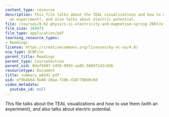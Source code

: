 ```yaml
---
content_type: resource
description: This file talks about the TEAL visualizations and how to use them (with
  an experiment), and also talks about electric potential.
file: /courses/8-02-physics-ii-electricity-and-magnetism-spring-2007/ef9b4b645b4810aa728bd187798d8c6d_summary_w02d1.pdf
file_size: 169473
file_type: application/pdf
learning_resource_types:
- Readings
license: https://creativecommons.org/licenses/by-nc-sa/4.0/
ocw_type: OCWFile
parent_title: Readings
parent_type: CourseSection
parent_uid: 0daf4987-1459-8983-aa85-5689f242c83b
resourcetype: Document
title: summary_w02d1.pdf
uid: ef9b4b64-5b48-10aa-728b-d187798d8c6d
video_metadata:
  youtube_id: null
---
```

This file talks about the TEAL visualizations and how to use them (with an experiment), and also talks about electric potential.